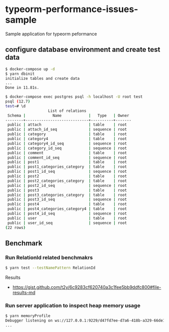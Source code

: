 # typeorm-performance-issues-sample

Sample application for typeorm peformance

## configure database environment and create test data

```bash
$ docker-compose up -d
$ yarn dbinit
initialize tables and create data
...
Done in 11.81s.
```

```bash
$ docker-compose exec postgres psql -h localhost -U root test
psql (12.7)
test=# \d
                   List of relations
 Schema |            Name            |   Type   | Owner
--------+----------------------------+----------+-------
 public | attach                     | table    | root
 public | attach_id_seq              | sequence | root
 public | category                   | table    | root
 public | category4                  | table    | root
 public | category4_id_seq           | sequence | root
 public | category_id_seq            | sequence | root
 public | comment                    | table    | root
 public | comment_id_seq             | sequence | root
 public | post1                      | table    | root
 public | post1_categories_category  | table    | root
 public | post1_id_seq               | sequence | root
 public | post2                      | table    | root
 public | post2_categories_category  | table    | root
 public | post2_id_seq               | sequence | root
 public | post3                      | table    | root
 public | post3_categories_category  | table    | root
 public | post3_id_seq               | sequence | root
 public | post4                      | table    | root
 public | post4_categories_category4 | table    | root
 public | post4_id_seq               | sequence | root
 public | user                       | table    | root
 public | user_id_seq                | sequence | root
(22 rows)
```

## Benchmark

### Run RelationId related benchmakrs

```bash
$ yarn test --testNamePattern RelationId
```

Results

* https://gist.github.com/t2y/6c9283cf620740a3c1fee5bb9ddfc800#file-results-md

### Run server application to inspect heap memory usage 

```bash
$ yarn memoryProfile
Debugger listening on ws://127.0.0.1:9229/d47fd7ee-d7a6-418b-a329-66de1b4466a6
...
```

